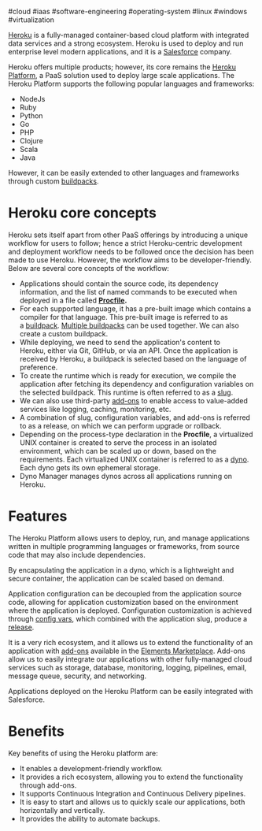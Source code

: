 #cloud #iaas #software-engineering #operating-system #linux #windows #virtualization 

[Heroku](http://www.heroku.com) is a fully-managed container-based cloud platform with integrated data services and a strong ecosystem. Heroku is used to deploy and run enterprise level modern applications, and it is a [Salesforce](https://www.salesforce.com) company.

Heroku offers multiple products; however, its core remains the [Heroku Platform](https://www.heroku.com/platform), a PaaS solution used to deploy large scale applications. The Heroku Platform supports the following popular languages and frameworks:

- NodeJs
- Ruby
- Python
- Go
- PHP
- Clojure
- Scala
- Java

However, it can be easily extended to other languages and frameworks through custom [buildpacks](https://elements.heroku.com/buildpacks).

# Heroku core concepts
Heroku sets itself apart from other PaaS offerings by introducing a unique workflow for users to follow; hence a strict Heroku-centric development and deployment workflow needs to be followed once the decision has been made to use Heroku. However, the workflow aims to be developer-friendly. Below are several core concepts of the workflow:

- Applications should contain the source code, its dependency information, and the list of named commands to be executed when deployed in a file called **[Procfile](https://devcenter.heroku.com/articles/procfile).**
- For each supported language, it has a pre-built image which contains a compiler for that language. This pre-built image is referred to as a [buildpack](https://devcenter.heroku.com/articles/buildpacks). [Multiple buildpacks](https://devcenter.heroku.com/articles/using-multiple-buildpacks-for-an-app) can be used together. We can also create a custom buildpack.
- While deploying, we need to send the application's content to Heroku, either via Git, GitHub, or via an API. Once the application is received by Heroku, a buildpack is selected based on the language of preference.
- To create the runtime which is ready for execution, we compile the application after fetching its dependency and configuration variables on the selected buildpack. This runtime is often referred to as a [slug](https://devcenter.heroku.com/articles/slug-compiler).
- We can also use third-party [add-ons](https://elements.heroku.com/addons) to enable access to value-added services like logging, caching, monitoring, etc.
- A combination of slug, configuration variables, and add-ons is referred to as a release, on which we can perform upgrade or rollback.
- Depending on the process-type declaration in the **Procfile**, a virtualized UNIX container is created to serve the process in an isolated environment, which can be scaled up or down, based on the requirements. Each virtualized UNIX container is referred to as a [dyno](https://devcenter.heroku.com/articles/dynos). Each dyno gets its own ephemeral storage.
- Dyno Manager manages dynos across all applications running on Heroku.

# Features
The Heroku Platform allows users to deploy, run, and manage applications written in multiple programming languages or frameworks, from source code that may also include dependencies. 

By encapsulating the application in a dyno, which is a lightweight and secure container, the application can be scaled based on demand.

Application configuration can be decoupled from the application source code, allowing for application customization based on the environment where the application is deployed. Configuration customization is achieved through [config vars](https://devcenter.heroku.com/articles/config-vars), which combined with the application slug, produce a [release](https://devcenter.heroku.com/articles/releases).

It is a very rich ecosystem, and it allows us to extend the functionality of an application with [add-ons](https://devcenter.heroku.com/articles/add-ons) available in the [Elements Marketplace](https://elements.heroku.com/addons). Add-ons allow us to easily integrate our applications with other fully-managed cloud services such as storage, database, monitoring, logging, pipelines, email, message queue, security, and networking.

Applications deployed on the Heroku Platform can be easily integrated with Salesforce.

# Benefits
Key benefits of using the Heroku platform are:

- It enables a development-friendly workflow.
- It provides a rich ecosystem, allowing you to extend the functionality through add-ons.
- It supports Continuous Integration and Continuous Delivery pipelines.
- It is easy to start and allows us to quickly scale our applications, both horizontally and vertically. 
- It provides the ability to automate backups.